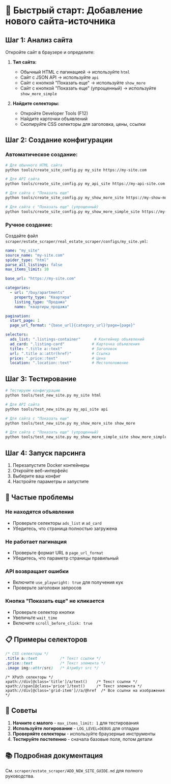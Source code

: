 # 🚀 Быстрый старт: Добавление нового сайта-источника

## Шаг 1: Анализ сайта

Откройте сайт в браузере и определите:

1. **Тип сайта:**
   - Обычный HTML с пагинацией → используйте `html`
   - Сайт с JSON API → используйте `api`
   - Сайт с кнопкой "Показать еще" → используйте `show_more`
   - Сайт с кнопкой "Показать еще" (упрощенный) → используйте `show_more_simple`

2. **Найдите селекторы:**
   - Откройте Developer Tools (F12)
   - Найдите карточки объявлений
   - Скопируйте CSS селекторы для заголовка, цены, ссылки

## Шаг 2: Создание конфигурации

### Автоматическое создание:
```bash
# Для обычного HTML сайта
python tools/create_site_config.py my_site https://my-site.com

# Для API сайта
python tools/create_site_config.py my_api_site https://my-api-site.com api

# Для сайта с "Показать еще"
python tools/create_site_config.py my_show_more_site https://my-show-more-site.com show_more

# Для сайта с "Показать еще" (упрощенный)
python tools/create_site_config.py my_show_more_simple_site https://my-show-more-simple-site.com show_more_simple
```

### Ручное создание:
Создайте файл `scraper/estate_scraper/real_estate_scraper/configs/my_site.yml`:

```yaml
name: "my_site"
source_name: "my-site.com"
spider_type: "html"
parse_all_listings: false
max_items_limit: 10

base_url: "https://my-site.com"

categories:
  - url: "/buy/apartments"
    property_type: "Квартира"
    listing_type: "Продажа"
    name: "квартиры_продажа"

pagination:
  start_page: 1
  page_url_format: "{base_url}{category_url}?page={page}"

selectors:
  ads_list: ".listings-container"      # Контейнер объявлений
  ad_card: ".listing-card"            # Карточка объявления
  title: ".title a::text"             # Заголовок
  url: ".title a::attr(href)"         # Ссылка
  price: ".price::text"               # Цена
  location: ".location::text"         # Местоположение
```

## Шаг 3: Тестирование

```bash
# Тестируем конфигурацию
python tools/test_new_site.py my_site html

# Для API сайта
python tools/test_new_site.py my_api_site api

# Для сайта с "Показать еще"
python tools/test_new_site.py my_show_more_site show_more

# Для сайта с "Показать еще" (упрощенный)
python tools/test_new_site.py my_show_more_simple_site show_more_simple
```

## Шаг 4: Запуск парсинга

1. Перезапустите Docker контейнеры
2. Откройте веб-интерфейс
3. Выберите ваш конфиг
4. Настройте параметры и запустите

## 🔧 Частые проблемы

### Не находятся объявления
- Проверьте селекторы `ads_list` и `ad_card`
- Убедитесь, что страница полностью загружена

### Не работает пагинация
- Проверьте формат URL в `page_url_format`
- Убедитесь, что параметр страницы правильный

### API возвращает ошибки
- Включите `use_playwright: true` для получения кук
- Проверьте заголовки запросов

### Кнопка "Показать еще" не кликается
- Проверьте селектор кнопки
- Увеличьте `wait_time`
- Включите `scroll_before_click: true`

## 📋 Примеры селекторов

```css
/* CSS селекторы */
.title a::text          /* Текст ссылки */
.price::text            /* Текст элемента */
.image img::attr(src)   /* Атрибут src */
```

```xpath
/* XPath селекторы */
xpath://div[@class='title']/a/text()    /* Текст ссылки */
xpath://span[@class='price']/text()     /* Текст элемента */
xpath://div[@class='grid-item']//a/@href  /* Все ссылки на изображения */
```

## 🎯 Советы

1. **Начните с малого** - `max_items_limit: 1` для тестирования
2. **Используйте логирование** - `LOG_LEVEL=DEBUG` для отладки
3. **Проверяйте селекторы** - используйте браузерные инструменты
4. **Тестируйте постепенно** - сначала базовые поля, потом детали

## 📚 Подробная документация

См. `scraper/estate_scraper/ADD_NEW_SITE_GUIDE.md` для полного руководства. 